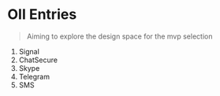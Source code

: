 # OII Entries

> Aiming to explore the design space for the mvp selection

1. Signal
2. ChatSecure
3. Skype
4. Telegram
5. SMS


